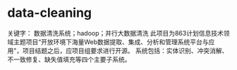 # data-cleaning
关键字： 数据清洗系统；hadoop；并行大数据清洗
此项目为863计划信息技术领域主题项目“开放环境下海量Web数据提取、集成、分析和管理系统平台与应用"，项目结题之后，应项目组要求进行开源。
系统包括：实体识别、冲突消解、不一致修复、缺失值填充等四个主要子系统。
